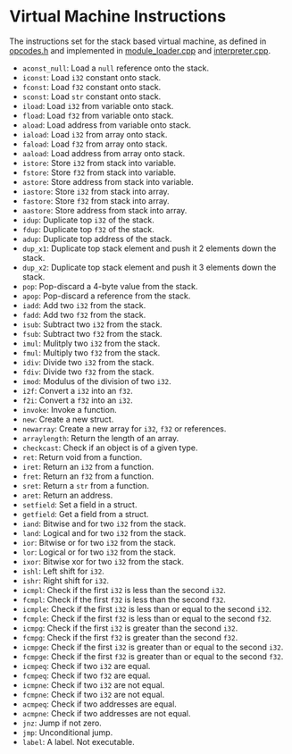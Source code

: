 # Virtual Machine Instructions

The instructions set for the stack based virtual machine, as defined in [opcodes.h](../src/opcodes.h) and implemented in [module_loader.cpp](../src/interpreter/module_loader.cpp) and [interpreter.cpp](../src/interpreter/interpreter.cpp).

- `aconst_null`: Load a `null` reference onto the stack.
- `iconst`: Load `i32` constant onto stack.
- `fconst`: Load `f32` constant onto stack.
- `sconst`: Load `str` constant onto stack.
- `iload`: Load `i32` from variable onto stack.
- `fload`: Load `f32` from variable onto stack.
- `aload`: Load address from variable onto stack.
- `iaload`: Load `i32` from array onto stack.
- `faload`: Load `f32` from array onto stack.
- `aaload`: Load address from array onto stack.
- `istore`: Store `i32` from stack into variable.
- `fstore`: Store `f32` from stack into variable.
- `astore`: Store address from stack into variable.
- `iastore`: Store `i32` from stack into array.
- `fastore`: Store `f32` from stack into array.
- `aastore`: Store address from stack into array.
- `idup`: Duplicate top `i32` of the stack. 
- `fdup`: Duplicate top `f32` of the stack.
- `adup`: Duplicate top address of the stack.
- `dup_x1`: Duplicate top stack element and push it 2 elements down the stack.
- `dup_x2`: Duplicate top stack element and push it 3 elements down the stack.
- `pop`: Pop-discard a 4-byte value from the stack.
- `apop`: Pop-discard a reference from the stack.
- `iadd`: Add two `i32` from the stack.
- `fadd`: Add two `f32` from the stack.
- `isub`: Subtract two `i32` from the stack.
- `fsub`: Subtract two `f32` from the stack.
- `imul`: Mulitply two `i32` from the stack.
- `fmul`: Multiply two `f32` from the stack.
- `idiv`: Divide two `i32` from the stack.
- `fdiv`: Divide two `f32` from the stack.
- `imod`: Modulus of the division of two `i32`.
- `i2f`: Convert a `i32` into an `f32`.
- `f2i`: Convert a `f32` into an `i32`.
- `invoke`: Invoke a function.
- `new`: Create a new struct.
- `newarray`: Create a new array for `i32`, `f32` or references.
- `arraylength`: Return the length of an array.
- `checkcast`: Check if an object is of a given type.
- `ret`: Return void from a function.
- `iret`: Return an `i32` from a function.
- `fret`: Return an `f32` from a function.
- `sret`: Return a `str` from a function.
- `aret`: Return an address.
- `setfield`: Set a field in a struct.
- `getfield`: Get a field from a struct.
- `iand`: Bitwise and for two `i32` from the stack.
- `land`: Logical and for two `i32` from the stack.
- `ior`: Bitwise or for two `i32` from the stack.
- `lor`: Logical or for two `i32` from the stack.
- `ixor`: Bitwise xor for two `i32` from the stack.
- `ishl`: Left shift for `i32`.
- `ishr`: Right shift for `i32`.
- `icmpl`: Check if the first `i32` is less than the second `i32`.
- `fcmpl`: Check if the first `f32` is less than the second `f32`.
- `icmple`: Check if the first `i32` is less than or equal to the second `i32`.
- `fcmple`: Check if the first `f32` is less than or equal to the second `f32`.
- `icmpg`: Check if the first `i32` is greater than the second `i32`.
- `fcmpg`: Check if the first `f32` is greater than the second `f32`.
- `icmpge`: Check if the first `i32` is greater than or equal to the second `i32`.
- `fcmpge`: Check if the first `f32` is greater than or equal to the second `f32`.
- `icmpeq`: Check if two `i32` are equal.
- `fcmpeq`: Check if two `f32` are equal.
- `icmpne`: Check if two `i32` are not equal.
- `fcmpne`: Check if two `i32` are not equal.
- `acmpeq`: Check if two addresses are equal.
- `acmpne`: Check if two addresses are not equal.
- `jnz`: Jump if not zero.
- `jmp`: Unconditional jump.
- `label`: A label. Not executable.
